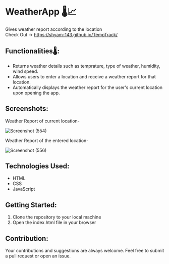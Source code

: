 # WeatherApp 🌡📈
Gives weather report according to the location </br>
Check Out -> https://shyam-143.github.io/TempTrack/

## Functionalities🌡:
* Returns weather details such as temprature, type of weather, humidity, wind speed.</br>
* Allows users to enter a location and receive a weather report for that location.</br>
* Automatically displays the weather report for the user's current location upon opening the app.</br>

## Screenshots:
Weather Report of current location-

![Screenshot (554)](https://user-images.githubusercontent.com/68998355/115188212-39ffbd00-a102-11eb-8400-e179b45e438a.png)

Weather Report of the entered location-

![Screenshot (556)](https://user-images.githubusercontent.com/68998355/115188290-5996e580-a102-11eb-8e42-f7ff50be3f53.png)

## Technologies Used:
* HTML <br>
* CSS <br>
* JavaScript <br>

## Getting Started:
1. Clone the repository to your local machine
2. Open the index.html file in your browser

## Contribution:

Your contributions and suggestions are always welcome. Feel free to submit a pull request or open an issue.
